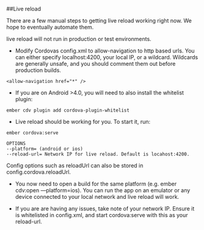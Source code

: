 ##Live reload

There are a few manual steps to getting live reload working right now.
We hope to eventually automate them.

live reload will not run in production or test environments.

* Modify Cordovas config.xml to allow-navigation to http based urls. You can either specify localhost:4200, your local IP,
or a wildcard. Wildcards are generally unsafe, and you should comment them out before production builds.

```
<allow-navigation href="*" />
```

* If you are on Android >4.0, you will need to also install the whitelist plugin:

```
ember cdv plugin add cordova-plugin-whitelist
```

* Live reload should be working for you. To start it, run:

```
ember cordova:serve

OPTIONS
--platform= (android or ios)
--reload-url= Network IP for live reload. Default is locahost:4200.
```

Config options such as reloadUrl can also be stored in
config.cordova.reloadUrl.


* You now need to open a build for the same platform (e.g. ember cdv:open —platform=ios).
You can run the app on an emulator or any device connected to your local network and live reload will work.

* If you are are having any issues, take note of your network IP. Ensure
  it is whitelisted in config.xml, and start cordova:serve with this as
your reload-url.
